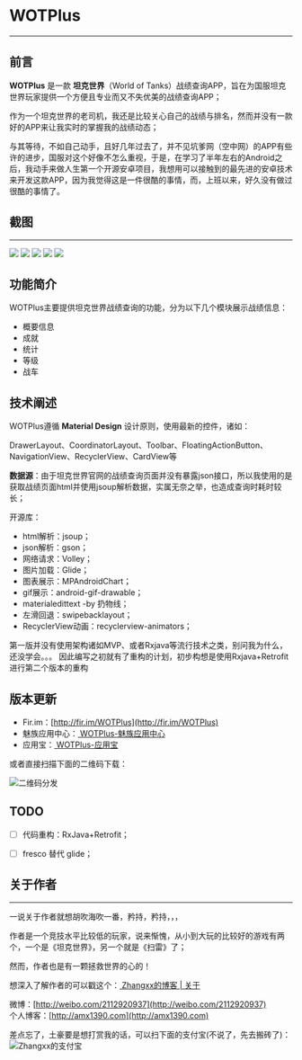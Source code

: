 # WOTPlus
_ _ _

## 前言

**WOTPlus** 是一款 **坦克世界**（World of Tanks）战绩查询APP，旨在为国服坦克世界玩家提供一个方便且专业而又不失优美的战绩查询APP；

作为一个坦克世界的老司机，我还是比较关心自己的战绩与排名，然而并没有一款好的APP来让我实时的掌握我的战绩动态；

与其等待，不如自己动手，且好几年过去了，并不见坑爹网（空中网）的APP有些许的进步，国服对这个好像不怎么重视，于是，在学习了半年左右的Android之后，我动手来做人生第一个开源安卓项目，我想用可以接触到的最先进的安卓技术来开发这款APP，因为我觉得这是一件很酷的事情，而，上班以来，好久没有做过很酷的事情了。

## 截图

_ _ _ 

![](http://7xsvfv.com2.z0.glb.clouddn.com/wotplus_xiaoguo2.jpg)
![](http://7xsvfv.com2.z0.glb.clouddn.com/wotplus_xiaoguo1.jpg)
![](http://7xsvfv.com2.z0.glb.clouddn.com/wotplus_xiaoguo3.jpg)
![](http://7xsvfv.com2.z0.glb.clouddn.com/wotplus_xiaoguo4.jpg)
![](http://7xsvfv.com2.z0.glb.clouddn.com/wotplus_xiaoguo5.jpg)


## 功能简介

WOTPlus主要提供坦克世界战绩查询的功能，分为以下几个模块展示战绩信息：

- 概要信息
- 成就
- 统计
- 等级
- 战车

## 技术阐述

WOTPlus遵循 **Material Design** 设计原则，使用最新的控件，诸如：

DrawerLayout、CoordinatorLayout、Toolbar、FloatingActionButton、NavigationView、RecyclerView、CardView等

**数据源**：由于坦克世界官网的战绩查询页面并没有暴露json接口，所以我使用的是获取战绩页面html并使用jsoup解析数据，实属无奈之举，也造成查询时耗时较长；

开源库：

* html解析：jsoup；
* json解析：gson；
* 网络请求：Volley；  
* 图片加载：Glide；
* 图表展示：MPAndroidChart；
* gif展示：android-gif-drawable；
* materialedittext -by 扔物线；
* 左滑回退：swipebacklayout；
* RecyclerView动画：recyclerview-animators；

第一版并没有使用架构诸如MVP、或者Rxjava等流行技术之类，别问我为什么，还没学会。。。
因此编写之初就有了重构的计划，初步构想是使用Rxjava+Retrofit进行第二个版本的重构

## 版本更新


* Fir.im：[http://fir.im/WOTPlus](http://fir.im/WOTPlus)
* 魅族应用中心：[ WOTPlus-魅族应用中心 ](http://app.meizu.com/apps/public/detail?package_name=com.xinxin.wotplus)
* 应用宝：[ WOTPlus-应用宝](http://android.myapp.com/myapp/detail.htm?apkName=com.xinxin.wotplus)

或者直接扫描下面的二维码下载：  

![二维码分发](http://7xsvfv.com2.z0.glb.clouddn.com/%E4%BA%8C%E7%BB%B4%E7%A0%81%E5%88%86%E5%8F%91.png)

## TODO

- [ ] 代码重构：RxJava+Retrofit；
- [ ] fresco 替代 glide；


## 关于作者

_ _ _

一说关于作者就想胡吹海吹一番，矜持，矜持，，，

作者是一个竞技水平比较低的玩家，说来惭愧，从小到大玩的比较好的游戏有两个，一个是《坦克世界》，另一个就是《扫雷》了；

然而，作者也是有一颗拯救世界的心的！

想深入了解作者的可以戳这个：[ Zhangxx的博客 | 关于 ](http://amx1390.com/about/)  

微博：[http://weibo.com/2112920937](http://weibo.com/2112920937)  
个人博客：[http://amx1390.com](http://amx1390.com)  


差点忘了，土豪要是想打赏我的话，可以扫下面的支付宝(不说了，先去搬砖了)：
![ Zhangxx的支付宝 ](http://7xti0t.com2.z0.glb.clouddn.com/zhifubao)







